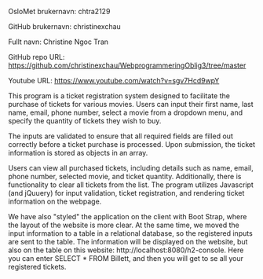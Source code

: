 OsloMet brukernavn: chtra2129

GitHub brukernavn: christinexchau

Fullt navn: Christine Ngoc Tran 

GitHub repo URL: https://github.com/christinexchau/WebprogrammeringOblig3/tree/master

Youtube URL: https://www.youtube.com/watch?v=sgv7Hcd9wpY

This program is a ticket registration system designed to facilitate the purchase of tickets for various movies. 
Users can input their first name, last name, email, phone number, select a movie from a dropdown menu,
and specify the quantity of tickets they wish to buy.

The inputs are validated to ensure that all required fields are filled out correctly before a ticket
purchase is processed. Upon submission, the ticket information is stored as objects in an array.

Users can view all purchased tickets, including details such as name, email, phone number, 
selected movie, and ticket quantity. Additionally, there is functionality to clear all
tickets from the list. The program utilizes Javascript (and jQuuery) for input validation, ticket 
registration, and rendering ticket information on the webpage.

We have also "styled" the application on the client with Boot Strap, 
where the layout of the website is more clear. At the same time, we moved the
input information to a table in a relational database, so the
registered inputs are sent to the table. The information will be displayed on the website, 
but also on the table on this website: http://localhost:8080/h2-console. 
Here you can enter SELECT * FROM Billett, and then you will get to se all your registered tickets.
